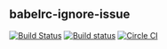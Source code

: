 ## babelrc-ignore-issue

[![Build Status](https://travis-ci.org/ryym/babelrc-ignore-issue.svg?branch=master)](https://travis-ci.org/ryym/babelrc-ignore-issue)
[![Build status](https://ci.appveyor.com/api/projects/status/sio8h97fq6kd4wq7/branch/master?svg=true)](https://ci.appveyor.com/project/ryym/babelrc-ignore-issue/branch/master)
[![Circle CI](https://circleci.com/gh/ryym/babelrc-ignore-issue/tree/master.svg?style=svg)](https://circleci.com/gh/ryym/babelrc-ignore-issue/tree/master)
